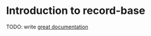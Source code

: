 # Introduction to record-base

TODO: write [great documentation](http://jacobian.org/writing/what-to-write/)
